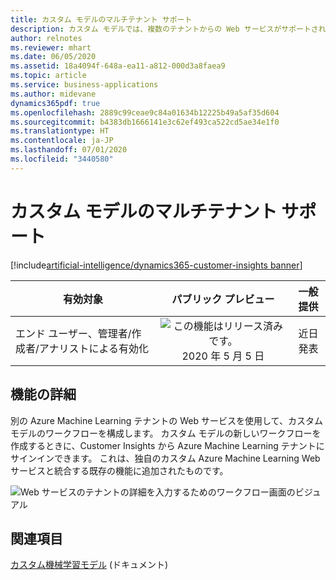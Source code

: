 ```yaml
---
title: カスタム モデルのマルチテナント サポート
description: カスタム モデルでは、複数のテナントからの Web サービスがサポートされます。
author: relnotes
ms.reviewer: mhart
ms.date: 06/05/2020
ms.assetid: 18a4094f-648a-ea11-a812-000d3a8faea9
ms.topic: article
ms.service: business-applications
ms.author: midevane
dynamics365pdf: true
ms.openlocfilehash: 2889c99ceae9c84a01634b12225b49a5af35d604
ms.sourcegitcommit: b4383db1666141e3c62ef493ca522cd5ae34e1f0
ms.translationtype: HT
ms.contentlocale: ja-JP
ms.lasthandoff: 07/01/2020
ms.locfileid: "3440580"
---
```

# <a name="multitenant-support-for-custom-models"></a>カスタム モデルのマルチテナント サポート
[!include[artificial-intelligence/dynamics365-customer-insights banner](../includes/artificial-intelligence/dynamics365-customer-insights.md)]

| 有効対象    |  パブリック プレビュー | 一般提供 | 
| ---------- | :----------: |:----------: |
|エンド ユーザー、管理者/作成者/アナリストによる有効化|![この機能はリリース済みです。](/dynamics365-release-plan/media/green-checkmark.png "この機能はリリース済みです。") 2020 年 5 月 5 日| 近日発表|






## <a name="feature-details"></a>機能の詳細
<!--feature detail start -->
別の Azure Machine Learning テナントの Web サービスを使用して、カスタム モデルのワークフローを構成します。 カスタム モデルの新しいワークフローを作成するときに、Customer Insights から Azure Machine Learning テナントにサインインできます。 これは、独自のカスタム Azure Machine Learning Web サービスと統合する既存の機能に追加されたものです。

![Web サービスのテナントの詳細を入力するためのワークフロー画面のビジュアル](media/may2020_multitenant.png "Web サービスのテナントの詳細を入力するためのワークフロー画面のビジュアル")
<!--feature detail end -->










## <a name="see-also"></a>関連項目

<!--docs start-->
[カスタム機械学習モデル](https://docs.microsoft.com/dynamics365/ai/customer-insights/custom-models) (ドキュメント)
<!--docs end-->
